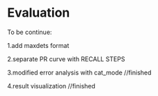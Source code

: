 # Evaluation
To be continue:

1.add maxdets format

2.separate PR curve with RECALL STEPS

3.modified error analysis with cat_mode  //finished

4.result visualization                   //finished
